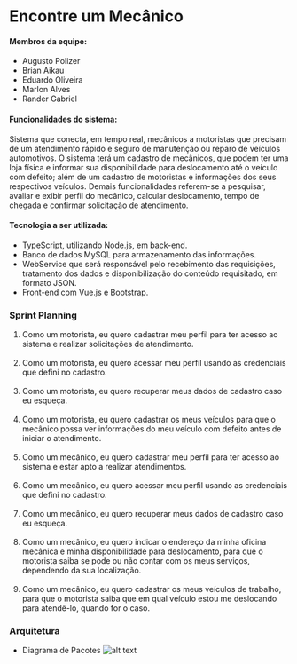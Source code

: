 # Encontre um Mecânico

#### Membros da equipe:
- Augusto Polizer
- Brian Aikau
- Eduardo Oliveira
- Marlon Alves
- Rander Gabriel

#### Funcionalidades do sistema:
Sistema que conecta, em tempo real, mecânicos a motoristas que precisam de um atendimento rápido e seguro de manutenção ou reparo de veículos automotivos. O sistema terá um cadastro de mecânicos, que podem ter uma loja física e informar sua disponibilidade para deslocamento até o veículo com defeito; além de um cadastro de motoristas e informações dos seus respectivos veículos. Demais funcionalidades referem-se a pesquisar, avaliar e exibir perfil do mecânico, calcular deslocamento, tempo de chegada e confirmar solicitação de atendimento.

#### Tecnologia a ser utilizada:
- TypeScript, utilizando Node.js, em back-end.
- Banco de dados MySQL para armazenamento das informações. 
- WebService que será responsável pelo recebimento das requisições, tratamento dos dados e disponibilização do conteúdo requisitado, em formato JSON.
- Front-end com Vue.js e Bootstrap.

### Sprint Planning

1. Como um motorista, eu quero cadastrar meu perfil para ter acesso ao sistema e realizar solicitações de atendimento.</br></br> 
2. Como um motorista, eu quero acessar meu perfil usando as credenciais que defini no cadastro.</br></br> 
3. Como um motorista, eu quero recuperar meus dados de cadastro caso eu esqueça.</br> </br>
4. Como um motorista, eu quero cadastrar os meus veículos para que o mecânico possa ver informações do meu veículo com defeito antes de iniciar o atendimento.</br> </br>
5. Como um mecânico, eu quero cadastrar meu perfil para ter acesso ao sistema e estar apto a realizar atendimentos.</br> </br>
6. Como um mecânico, eu quero acessar meu perfil usando as credenciais que defini no cadastro.</br> </br>
7. Como um mecânico, eu quero recuperar meus dados de cadastro caso eu esqueça.</br> </br>
8. Como um mecânico, eu quero indicar o endereço da minha oficina mecânica e minha disponibilidade para deslocamento, para que o motorista saiba se pode ou não contar com os meus serviços, dependendo da sua localização.</br> </br>
9. Como um mecânico, eu quero cadastrar os meus veículos de trabalho, para que o motorista saiba que em qual veículo estou me deslocando para atendê-lo, quando for o caso.</br>

### Arquitetura
- Diagrama de Pacotes
![alt text](https://uploaddeimagens.com.br/images/002/536/543/full/DiagramadePacotesArquitetura.png)
